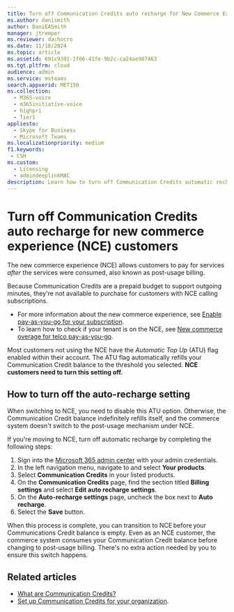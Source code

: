 ```yaml
---
title: Turn off Communication Credits auto recharge for New Commerce Experience Customers
ms.author: danismith
author: DaniEASmith
manager: jtremper
ms.reviewer: dachocro
ms.date: 11/18/2024
ms.topic: article
ms.assetid: 691c9301-1f66-41fe-9b2c-ca24ae987463
ms.tgt.pltfrm: cloud
audience: admin
ms.service: msteams
search.appverid: MET150
ms.collection:
  - M365-voice
  - m365initiative-voice
  - highpri
  - Tier1
appliesto: 
  - Skype for Business
  - Microsoft Teams
ms.localizationpriority: medium
f1.keywords:
 - CSH
ms.custom:
  - Licensing
  - admindeeplinkMAC
description: Learn how to turn off Communication Credits automatic recharge if you're a new commerce experience (NCE) customer.
---
```


# Turn off Communication Credits auto recharge for new commerce experience (NCE) customers

The new commerce experience (NCE) allows customers to pay for services *after* the services were consumed, also known as post-usage billing.

Because Communication Credits are a prepaid budget to support outgoing minutes, they're not available to purchase for customers with NCE calling subscriptions.

- For more information about the new commerce experience, see [Enable pay-as-you-go for your subscription](/microsoft-365/commerce/subscriptions/manage-pay-as-you-go-services).
- To learn how to check if your tenant is on the NCE, see [New commerce overage for telco pay-as-you-go](/partner-center/new-commerce-telco-payg).

Most customers not using the NCE have the *Automatic Top Up* (ATU) flag enabled within their account. The ATU flag automatically refills your Communication Credit balance to the threshold you selected. **NCE customers need to turn this setting off.**

## How to turn off the auto-recharge setting

When switching to NCE, you need to disable this ATU option. Otherwise, the Communication Credit balance indefinitely refills itself, and the commerce system doesn't switch to the post-usage mechanism under NCE.

If you're moving to NCE, turn off automatic recharge by completing the following steps:

1. Sign into the [Microsoft 365 admin center](https://go.microsoft.com/fwlink/p/?linkid=2024339) with your admin credentials.
1. In the left navigation menu, navigate to and select **Your products**.
1. Select **Communication Credits** in your listed products.
1. On the **Communication Credits** page, find the section titled **Billing settings** and select **Edit auto recharge settings**.
1. On the **Auto-recharge settings** page, uncheck the box next to **Auto recharge**.
1. Select the **Save** button.

When this process is complete, you can transition to NCE before your Communications Credit balance is empty. Even as an NCE customer, the commerce system consumes your Communication Credit balance before changing to post-usage billing. There's no extra action needed by you to ensure this switch happens.

## Related articles

- [What are Communication Credits?](what-are-communications-credits.md)
- [Set up Communication Credits for your organization](set-up-communications-credits-for-your-organization.md).
